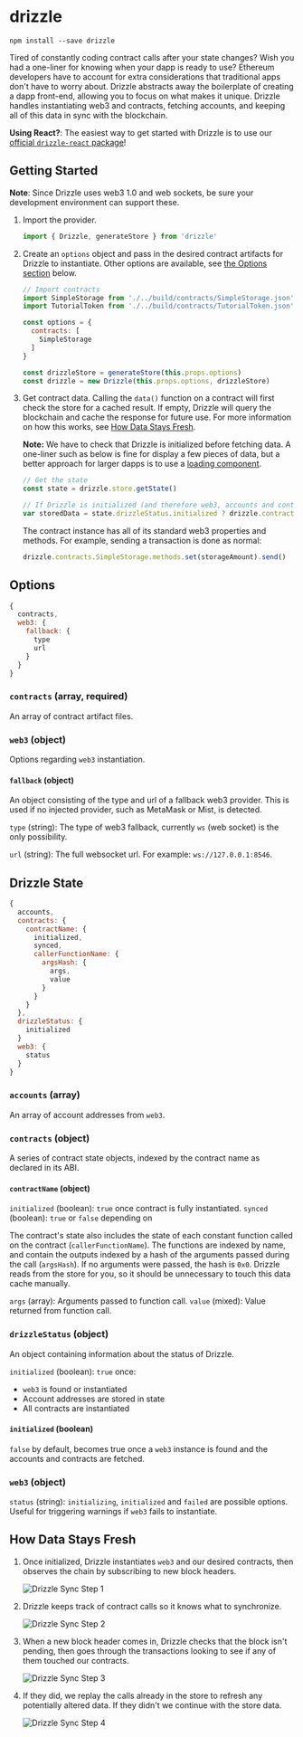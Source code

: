 # drizzle

`npm install --save drizzle`

Tired of constantly coding contract calls after your state changes? Wish you had a one-liner for knowing when your dapp is ready to use? Ethereum developers have to account for extra considerations that traditional apps don't have to worry about. Drizzle abstracts away the boilerplate of creating a dapp front-end, allowing you to focus on what makes it unique. Drizzle handles instantiating web3 and contracts, fetching accounts, and keeping all of this data in sync with the blockchain.

**Using React?**: The easiest way to get started with Drizzle is to use our [official `drizzle-react` package](https://github.com/trufflesuite/drizzle-react)!

## Getting Started

**Note**: Since Drizzle uses web3 1.0 and web sockets, be sure your development environment can support these.

1. Import the provider.
   ```javascript
   import { Drizzle, generateStore } from 'drizzle'
   ```

1. Create an `options` object and pass in the desired contract artifacts for Drizzle to instantiate. Other options are available, see [the Options section](#options) below.
   ```javascript
   // Import contracts
   import SimpleStorage from './../build/contracts/SimpleStorage.json'
   import TutorialToken from './../build/contracts/TutorialToken.json'

   const options = {
     contracts: [
       SimpleStorage
     ]
   }

   const drizzleStore = generateStore(this.props.options)
   const drizzle = new Drizzle(this.props.options, drizzleStore)
   ```

1. Get contract data. Calling the `data()` function on a contract will first check the store for a cached result. If empty, Drizzle will query the blockchain and cache the response for future use. For more information on how this works, see [How Data Stays Fresh](#how-data-stays-fresh).

   **Note:** We have to check that Drizzle is initialized before fetching data. A one-liner such as below is fine for display a few pieces of data, but a better approach for larger dapps is to use a [loading component](#loading-component).
   ```javascript
   // Get the state
   const state = drizzle.store.getState()

   // If Drizzle is initialized (and therefore web3, accounts and contracts), fetch data.
   var storedData = state.drizzleStatus.initialized ? drizzle.contracts.SimpleStorage.methods.storedData.data() : 'Loading...'
   ```

   The contract instance has all of its standard web3 properties and methods. For example, sending a transaction is done as normal:
   ```javascript
   drizzle.contracts.SimpleStorage.methods.set(storageAmount).send()
   ```

## Options

```javascript
{
  contracts,
  web3: {
    fallback: {
      type
      url
    }
  }
}
```
### `contracts` (array, required)
An array of contract artifact files.

### `web3` (object)
Options regarding `web3` instantiation.

#### `fallback` (object)
An object consisting of the type and url of a fallback web3 provider. This is used if no injected provider, such as MetaMask or Mist, is detected.

`type` (string): The type of web3 fallback, currently `ws` (web socket) is the only possibility.

`url` (string): The full websocket url. For example: `ws://127.0.0.1:8546`.

## Drizzle State

```javascript
{
  accounts,
  contracts: {
    contractName: {
      initialized,
      synced,
      callerFunctionName: {
        argsHash: {
          args,
          value
        }
      }
    }
  },
  drizzleStatus: {
    initialized
  }
  web3: {
    status
  }
}
```

### `accounts` (array)
An array of account addresses from `web3`.

### `contracts` (object)
A series of contract state objects, indexed by the contract name as declared in its ABI.

#### `contractName` (object)

`initialized` (boolean): `true` once contract is fully instantiated.
`synced` (boolean): `true` or `false` depending on

The contract's state also includes the state of each constant function called on the contract (`callerFunctionName`). The functions are indexed by name, and contain the outputs indexed by a hash of the arguments passed during the call (`argsHash`). If no arguments were passed, the hash is `0x0`. Drizzle reads from the store for you, so it should be unnecessary to touch this data cache manually.

`args` (array): Arguments passed to function call.
`value` (mixed): Value returned from function call.

### `drizzleStatus` (object)
An object containing information about the status of Drizzle.

`initialized` (boolean): `true` once:
*   `web3` is found or instantiated
*   Account addresses are stored in state
*   All contracts are instantiated

#### `initialized` (boolean)
`false` by default, becomes true once a `web3` instance is found and the accounts and contracts are fetched.

### `web3` (object)

`status` (string): `initializing`, `initialized` and `failed` are possible options. Useful for triggering warnings if `web3` fails to instantiate.

## How Data Stays Fresh

1. Once initialized, Drizzle instantiates `web3` and our desired contracts, then observes the chain by subscribing to new block headers.

   ![Drizzle Sync Step 1](https://github.com/trufflesuite/drizzle/blob/master/readme/drizzle-sync1.png?raw=true)

1. Drizzle keeps track of contract calls so it knows what to synchronize.

   ![Drizzle Sync Step 2](https://github.com/trufflesuite/drizzle/blob/master/readme/drizzle-sync2.png?raw=true)

1. When a new block header comes in, Drizzle checks that the block isn't pending, then goes through the transactions looking to see if any of them touched our contracts.

   ![Drizzle Sync Step 3](https://github.com/trufflesuite/drizzle/blob/master/readme/drizzle-sync3.png?raw=true)

1. If they did, we replay the calls already in the store to refresh any potentially altered data. If they didn't we continue with the store data.

   ![Drizzle Sync Step 4](https://github.com/trufflesuite/drizzle/blob/master/readme/drizzle-sync4.png?raw=true)
